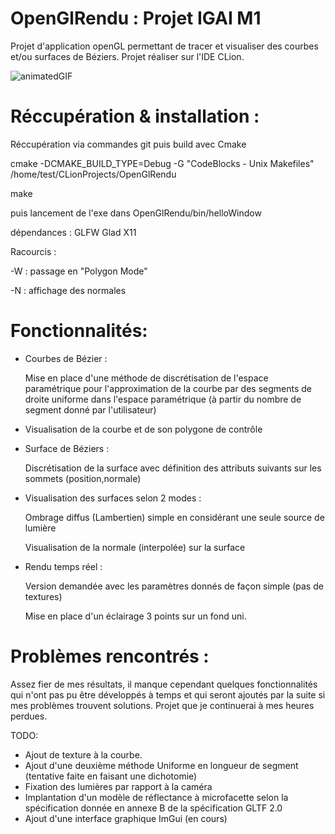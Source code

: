 # OpenGlRendu : Projet IGAI M1


Projet d'application openGL permettant de tracer et visualiser des courbes et/ou surfaces de Béziers.
Projet réaliser sur l'IDE CLion.

![animatedGIF](https://user-images.githubusercontent.com/82021702/162616665-9205229e-71dc-4933-be03-138a89ad7a7b.gif)

# Réccupération & installation :

Réccupération via commandes git puis build avec Cmake 

cmake -DCMAKE_BUILD_TYPE=Debug -G "CodeBlocks - Unix Makefiles" /home/test/CLionProjects/OpenGlRendu

make

puis lancement de l'exe dans OpenGlRendu/bin/helloWindow

dépendances : GLFW Glad X11

Racourcis : 

-W : passage en "Polygon Mode"

-N : affichage des normales


# Fonctionnalités: 

- Courbes de Bézier : 

    Mise en place d'une méthode de discrétisation de l'espace paramétrique pour l'approximation de la courbe par des segments de droite uniforme dans   l'espace paramétrique (à partir du nombre de segment donné par l'utilisateur)
- Visualisation de la courbe et de son polygone de contrôle
- Surface de Béziers :

   Discrétisation de la surface avec définition des attributs suivants sur les sommets (position,normale)
- Visualisation des surfaces selon 2 modes :

    Ombrage diffus (Lambertien) simple en considérant une seule source de lumière

    Visualisation de la normale (interpolée) sur la surface
    
- Rendu temps réel :

    Version demandée avec les paramètres donnés de façon simple (pas de textures)

    Mise en place d'un éclairage 3 points sur un fond uni.
    
    
# Problèmes rencontrés : 

Assez fier de mes résultats, il manque cependant quelques fonctionnalités qui n'ont pas pu être développés à temps et qui seront ajoutés par la suite si mes problèmes trouvent solutions. Projet que je continuerai à mes heures perdues.

TODO:

- Ajout de texture à la courbe.
- Ajout d'une deuxième méthode Uniforme en longueur de segment (tentative faite en faisant une dichotomie)
- Fixation des lumières par rapport à la caméra 
- Implantation d'un modèle de réflectance à microfacette selon la spécification donnée en annexe B de la spécification GLTF 2.0
- Ajout d'une interface graphique ImGui (en cours)






    
  
